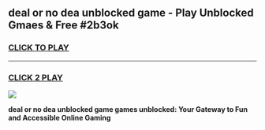 
## deal or no dea unblocked game - Play Unblocked Gmaes & Free #2b3ok
<h3>
<a href="https://news.freeplayer.one?title=deal_or_no_dea_unblocked_game&ref=26F">CLICK TO PLAY</a></h3>
<hr>

<h3>
<a href="https://news.freeplayer.one?title=deal_or_no_dea_unblocked_game&ref=26F">CLICK 2 PLAY</a>
  
</h3>

<a href="https://news.freeplayer.one?title=deal_or_no_dea_unblocked_game&ref=26F/"><img src="https://clearcache.store/games.png"></a>


**deal or no dea unblocked game games unblocked: Your Gateway to Fun and Accessible Online Gaming**
